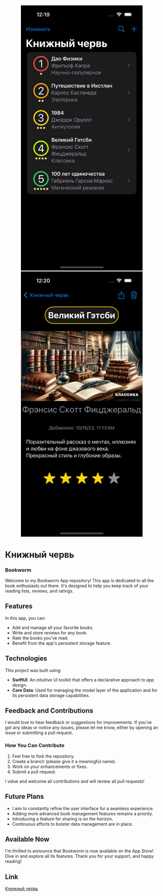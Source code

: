 <p align="center">
  <img src="https://github.com/Saydulayev/Bookworm/blob/main/Bookworm/Screenshots/Screen1.png" width="400">
  <img src="https://github.com/Saydulayev/Bookworm/blob/main/Bookworm/Screenshots/Screen2.png" width="400">
</p>

# Книжный червь
### Bookworm

Welcome to my Bookworm App repository! This app is dedicated to all the book enthusiasts out there. It's designed to help you keep track of your reading lists, reviews, and ratings.

## Features

In this app, you can:

- Add and manage all your favorite books.
- Write and store reviews for any book.
- Rate the books you've read.
- Benefit from the app's persistent storage feature.

## Technologies

This project was built using:

- **SwiftUI**: An intuitive UI toolkit that offers a declarative approach to app design.
- **Core Data**: Used for managing the model layer of the application and for its persistent data storage capabilities.

## Feedback and Contributions

I would love to hear feedback or suggestions for improvements. If you've got any ideas or notice any issues, please let me know, either by opening an issue or submitting a pull request.

### How You Can Contribute

1. Feel free to fork the repository.
2. Create a branch (please give it a meaningful name).
3. Work on your enhancements or fixes.
4. Submit a pull request.

I value and welcome all contributions and will review all pull requests!

## Future Plans

- I aim to constantly refine the user interface for a seamless experience.
- Adding more advanced book management features remains a priority.
- Introducing a feature for sharing is on the horizon.
- Continuous efforts to bolster data management are in place.

## Available Now

I'm thrilled to announce that Bookworm is now available on the App Store! Dive in and explore all its features. Thank you for your support, and happy reading!

## Link
[Книжный червь](https://apps.apple.com/app/id6469687798)



